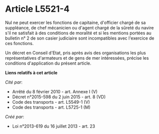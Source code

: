 # Article L5521-4

Nul ne peut exercer les fonctions de capitaine, d'officier chargé de sa suppléance, de chef mécanicien ou d'agent chargé de
la sûreté du navire s'il ne satisfait à des conditions de moralité et si les mentions portées au bulletin n° 2 de son casier
judiciaire sont incompatibles avec l'exercice de ces fonctions. 

Un décret en Conseil d'Etat, pris après avis des organisations les plus représentatives d'armateurs et de gens de mer
intéressées, précise les conditions d'application du présent article.

**Liens relatifs à cet article**

_Cité par_:

  - Arrêté du 8 février 2010 - art. Annexe I (V)
  - Décret n°2015-598 du 2 juin 2015 - art. 8 (VD)
  - Code des transports - art. L5549-1 (V)
  - Code des transports - art. L5725-1 (M)

_Créé par_:

  - Loi n°2013-619 du 16 juillet 2013 - art. 23
